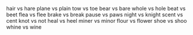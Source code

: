 hair vs hare
plane vs plain
tow vs toe
bear vs bare
whole vs hole
beat vs beet
flea vs flee
brake vs break
pause vs paws
night vs knight
scent vs cent
knot vs not
heal vs heel
miner vs minor
flour vs flower
shoe vs shoo
whine vs wine
